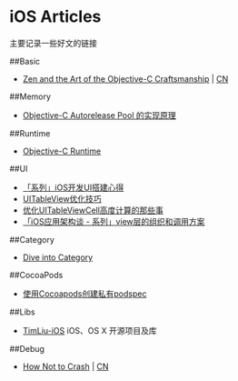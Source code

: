 # iOS Articles

主要记录一些好文的链接

##Basic
* [Zen and the Art of the Objective-C Craftsmanship](https://github.com/objc-zen/objc-zen-book) | [CN](https://github.com/oa414/objc-zen-book-cn)

##Memory

* [Objective-C Autorelease Pool 的实现原理](http://blog.leichunfeng.com/blog/2015/05/31/objective-c-autorelease-pool-implementation-principle/)


##Runtime

* [Objective-C Runtime](http://yulingtianxia.com/blog/2014/11/05/objective-c-runtime/)

##UI

* [「系列」iOS开发UI搭建心得](http://lvwenhan.com/ios/452.html)
* [UITableView优化技巧](http://longxdragon.github.io/2015/05/26/UITableView%E4%BC%98%E5%8C%96%E6%8A%80%E5%B7%A7/)
* [优化UITableViewCell高度计算的那些事](http://blog.sunnyxx.com/2015/05/17/cell-height-calculation/)
* [「iOS应用架构谈 - 系列」view层的组织和调用方案](http://casatwy.com/iosying-yong-jia-gou-tan-viewceng-de-zu-zhi-he-diao-yong-fang-an.html)

##Category
* [Dive into Category](http://tech.meituan.com/DiveIntoCategory.html)

##CocoaPods

* [使用Cocoapods创建私有podspec](http://blog.wtlucky.com/blog/2015/02/26/create-private-podspec/)

##Libs

* [TimLiu-iOS](https://github.com/Tim9Liu9/TimLiu-iOS) iOS、OS X 开源项目及库

##Debug
* [How Not to Crash](http://inessential.com/hownottocrash) | [CN](http://ifujun.com/yi-wen-how-not-to-crash-ru-he-cai-neng-bu-beng-kui/)

